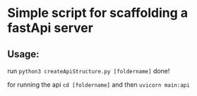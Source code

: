 # Simple script for scaffolding a fastApi server
## Usage:
run ```python3 createApiStructure.py [foldername]```
done!

for running the api ```cd [foldername]``` and then ```uvicorn main:api```


